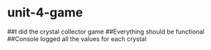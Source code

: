 # unit-4-game

##I did the crystal collector game
##Everything should be functional
##Console logged all the values for each crystal
